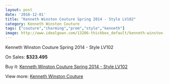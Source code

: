 ```yaml
---
layout: post
date: '2016-12-01'
title: "Kenneth Winston Couture Spring 2014 - Style LV102"
category: Kenneth Winston Couture
tags: ["couture","charming","prom","style","kenneth"]
image: http://www.idealgown.com/13286-thickbox_default/kenneth-winston-couture-spring-2014-style-lv102.jpg
---
```

Kenneth Winston Couture Spring 2014 - Style LV102

On Sales: **$323.495**
<a href="https://www.idealgown.com/en/kenneth-winston-couture/5344-kenneth-winston-couture-spring-2014-style-lv102.html"><amp-img layout="responsive" width="600" height="600" src="//www.idealgown.com/13286-thickbox_default/kenneth-winston-couture-spring-2014-style-lv102.jpg" alt="Kenneth Winston Couture Spring 2014 - Style LV102 0" /></a>
<a href="https://www.idealgown.com/en/kenneth-winston-couture/5344-kenneth-winston-couture-spring-2014-style-lv102.html"><amp-img layout="responsive" width="600" height="600" src="//www.idealgown.com/13288-thickbox_default/kenneth-winston-couture-spring-2014-style-lv102.jpg" alt="Kenneth Winston Couture Spring 2014 - Style LV102 1" /></a>
<a href="https://www.idealgown.com/en/kenneth-winston-couture/5344-kenneth-winston-couture-spring-2014-style-lv102.html"><amp-img layout="responsive" width="600" height="600" src="//www.idealgown.com/13287-thickbox_default/kenneth-winston-couture-spring-2014-style-lv102.jpg" alt="Kenneth Winston Couture Spring 2014 - Style LV102 2" /></a>

Buy it: [Kenneth Winston Couture Spring 2014 - Style LV102](https://www.idealgown.com/en/kenneth-winston-couture/5344-kenneth-winston-couture-spring-2014-style-lv102.html "Kenneth Winston Couture Spring 2014 - Style LV102")

View more: [Kenneth Winston Couture](https://www.idealgown.com/en/77-kenneth-winston-couture "Kenneth Winston Couture")